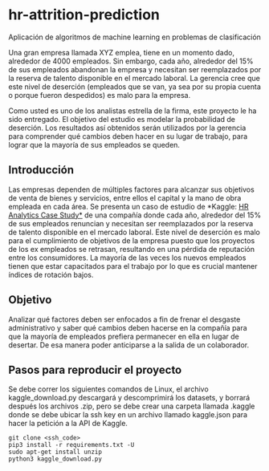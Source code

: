 # hr-attrition-prediction

Aplicación de algoritmos de machine learning en problemas de clasificación

Una gran empresa llamada XYZ emplea, tiene en un momento dado, alrededor de 4000 empleados. Sin embargo, cada año, alrededor del 15% de sus empleados abandonan la empresa y necesitan ser reemplazados por la reserva de talento disponible en el mercado laboral. La gerencia cree que este nivel de deserción (empleados que se van, ya sea por su propia cuenta o porque fueron despedidos) es malo para la empresa.

Como usted es uno de los analistas estrella de la firma, este proyecto le ha sido entregado. El objetivo del estudio es modelar la probabilidad de deserción. Los resultados así obtenidos serán utilizados por la gerencia para comprender qué cambios deben hacer en su lugar de trabajo, para lograr que la mayoría de sus empleados se queden.

## Introducción

Las empresas dependen de múltiples factores para alcanzar sus objetivos de venta de bienes y servicios, entre ellos el capital y la mano de obra empleada en cada área. Se presenta un caso de estudio de *Kaggle: [HR Analytics Case Study*](https://www.kaggle.com/datasets/vjchoudhary7/hr-analytics-case-study)  de una compañía donde cada año, alrededor del 15% de sus empleados renuncian y necesitan ser reemplazados por la reserva de talento disponible en el mercado laboral. Este nivel de deserción es malo para el cumplimiento de objetivos de la empresa puesto que los proyectos de los ex empleados se retrasan, resultando en una pérdida de reputación entre los consumidores. La mayoría de las veces los nuevos empleados tienen que estar capacitados para el trabajo por lo que es crucial mantener índices de rotación bajos.

## Objetivo

Analizar qué factores deben ser enfocados a fin de frenar el desgaste administrativo y saber qué cambios deben hacerse en la compañía para que la mayoría de empleados prefiera permanecer en ella en lugar de desertar. De esa manera poder anticiparse a la salida de un colaborador.


## Pasos para reproducir el proyecto

Se debe correr los siguientes comandos de Linux, el archivo kaggle_download.py descargará y descomprimirá los datasets, y borrará después los archivos .zip, pero se debe crear una carpeta llamada .kaggle donde se debe ubicar la ssh key en un archivo llamado kaggle.json para hacer la petición a la API de Kaggle.

```
git clone <ssh_code>
pip3 install -r requirements.txt -U
sudo apt-get install unzip
python3 kaggle_download.py
```